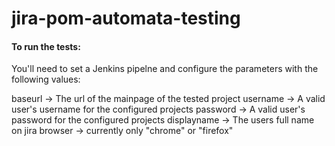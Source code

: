 # jira-pom-automata-testing

#### To run the tests:
You'll need to set a Jenkins pipelne and configure the parameters with the following values:

baseurl -> The url of the mainpage of the tested project
username -> A valid user's username for the configured projects
password -> A valid user's password for the configured projects
displayname -> The users full name on jira
browser -> currently only "chrome" or "firefox"
